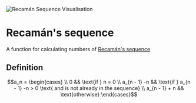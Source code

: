 ![Recamán Sequence Visualisation](https://github.com/102/recaman/assets/5839225/5874ce45-8645-4f44-a7a1-585bbbe0ee4a)

# Recamán's sequence

A function for calculating numbers of [Recamán's sequence](https://oeis.org/A005132)

## Definition

```math
a_n = \begin{cases} \\
0 && \text{if } n = 0 \\
a_{n - 1} -n && \text{if } a_{n - 1} -n > 0 \text{ and is not already in the sequence} \\
a_{n - 1} + n && \text{otherwise}
\end{cases}
```
